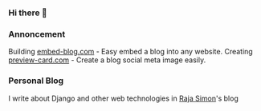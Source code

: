 ### Hi there 👋

### Annoncement 

Building [embed-blog.com](https://embed-blog.com) - Easy embed a blog into any website.
Creating [preview-card.com](https://preview-card.com) - Create a blog social meta image easily.

### Personal Blog

I write about Django and other web technologies in [Raja Simon](https://rajasimon.io)'s blog

